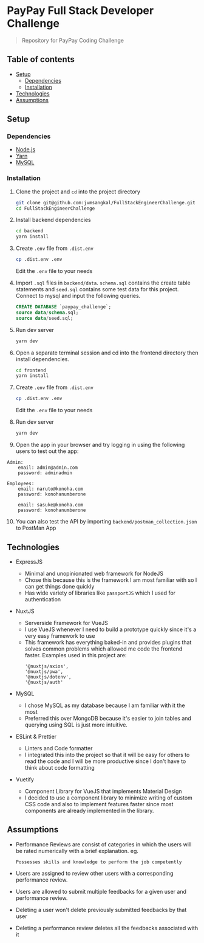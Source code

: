 # PayPay Full Stack Developer Challenge
> Repository for PayPay Coding Challenge

Table of contents
-----
- [Setup](#setup)
  - [Dependencies](#dependencies)
  - [Installation](#installation)
- [Technologies](#technologies)
- [Assumptions](#assumptions)

## Setup

### Dependencies
- [Node.js](https://nodejs.org/en/)
- [Yarn](https://yarnpkg.com/en/)
- [MySQL](https://yarnpkg.com/en/)

### Installation

1. Clone the project and `cd` into the project directory
    ```sh
    git clone git@github.com:jvmsangkal/FullStackEngineerChallenge.git
    cd FullStackEngineerChallenge
    ```

2. Install backend dependencies
    ```sh
    cd backend
    yarn install
    ```

3. Create `.env` file from `.dist.env`
    ```sh
    cp .dist.env .env
    ```
    Edit the `.env` file to your needs

4. Import `.sql` files in `backend/data`. `schema.sql` contains the create table statements and `seed.sql` contains some test data for this project. Connect to mysql and input the following queries.
    ```sql
    CREATE DATABASE `paypay_challenge`;
    source data/schema.sql;
    source data/seed.sql;
    ```

5. Run dev server
    ```sh
    yarn dev
    ```

6. Open a separate terminal session and cd into the frontend directory then install dependencies.
    ```sh
    cd frontend
    yarn install
    ```

7. Create `.env` file from `.dist.env`
    ```sh
    cp .dist.env .env
    ```
    Edit the `.env` file to your needs

8. Run dev server
    ```sh
    yarn dev
    ```

9. Open the app in your browser and try logging in using the following users to test out the app:
  ```
  Admin:
      email: admin@admin.com
      password: adminadmin

  Employees:
      email: naruto@konoha.com
      password: konohanumberone

      email: sasuke@konoha.com
      password: konohanumberone
  ```

10. You can also test the API by importing `backend/postman_collection.json` to PostMan App

## Technologies
- ExpressJS
    - Minimal and unopinionated web framework for NodeJS
    - Chose this because this is the framework I am most familiar with so I can get things done quickly
    - Has wide variety of libraries like `passportJS` which I used for authentication

- NuxtJS
    - Serverside Framework for VueJS
    - I use VueJS whenever I need to build a prototype quickly since it's a very easy framework to use
    - This framework has everything baked-in and provides plugins that solves common problems which allowed me code the frontend faster. Examples used in this project are:
      ```
      '@nuxtjs/axios',
      '@nuxtjs/pwa',
      '@nuxtjs/dotenv',
      '@nuxtjs/auth'
      ```
- MySQL
    - I chose MySQL as my database because I am familiar with it the most
    - Preferred this over MongoDB because it's easier to join tables and querying using SQL is just more intuitive.

- ESLint & Prettier
    - Linters and Code formatter
    - I integrated this into the project so that it will be easy for others to read the code and I will be more productive since I don't have to think about code formatting

- Vuetify
    - Component Library for VueJS that implements Material Design
    - I decided to use a component library to minimize writing of custom CSS code and also to implement features faster since most components are already implemented in the library.

## Assumptions

- Performance Reviews are consist of categories in which the users will be rated numerically with a brief explanation.
  eg.
  ```
  Possesses skills and knowledge to perform the job competently
  ```

- Users are assigned to review other users with a corresponding performance review.

- Users are allowed to submit multiple feedbacks for a given user and performance review.

- Deleting a user won't delete previously submitted feedbacks by that user

- Deleting a performance review deletes all the feedbacks associated with it
